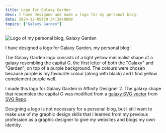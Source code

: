 ```yaml
---
title: Logo for Galaxy Garden
desc: I have designed and made a logo for my personal blog.
date: 2024-12-05T20:34:28+0800
topics: ["Galaxy Garden"]
---
```

![Logo of my personal blog, Galaxy Garden](/assets/galaxygarden/galaxy-garden-logo.webp)

I have designed a logo for Galaxy Garden, my personal blog!

The Galaxy Garden logo consists of a light yellow minimalist shape of a galaxy resembling the capital G, the first letter of both the "Galaxy" and "Garden", on top of a purple background. The colours were chosen because purple is my favourite colour (along with black) and I find yellow complement purple well.

I made this logo for Galaxy Garden in Affinity Designer 2. The galaxy shape that resembles the capital G was modified from a [galaxy SVG vector](https://www.svgrepo.com/svg/54167/galaxy) from [SVG Repo](https://www.svgrepo.com/).

Designing a logo is not necessary for a personal blog, but I still want to make use of my graphic design skills that I learned from my previous profession as a graphic designer to give my websites and blogs my own identity.
